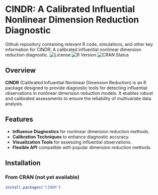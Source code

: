 
 
# CINDR: A Calibrated Influential Nonlinear Dimension Reduction Diagnostic
Github repository containing relevant R code, simulations, and other key information for CINDR: A calibrated influential nonlinear dimension reduction diagnostic.
![License](https://img.shields.io/badge/license-MIT-blue.svg)
![R Version](https://img.shields.io/badge/R-%3E%3D%204.0.0-blue)
![CRAN Status](https://www.r-pkg.org/badges/version/CINDR)

## Overview

**CINDR** (Calibrated Influential Nonlinear Dimension Reduction) is an R package designed to provide diagnostic tools for detecting influential observations in nonlinear dimension reduction models. It enables robust and calibrated assessments to ensure the reliability of multivariate data analysis.

## Features

- **Influence Diagnostics** for nonlinear dimension reduction methods.
- **Calibration Techniques** to enhance diagnostic accuracy.
- **Visualization Tools** for assessing influential observations.
- **Flexible API** compatible with popular dimension reduction methods.

## Installation

### From CRAN (not yet available)
```r
install.packages("CINDR")
